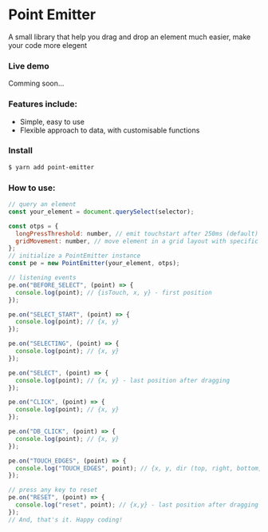 # Point Emitter

A small library that help you drag and drop an element much easier, make your code more elegent

### Live demo

Comming soon...

### Features include:

- Simple, easy to use
- Flexible approach to data, with customisable functions

### Install

```bash
$ yarn add point-emitter
```

### How to use:

```js
// query an element
const your_element = document.querySelect(selector);

const otps = {
  longPressThreshold: number, // emit touchstart after 250ms (default)
  gridMovement: number, // move element in a grid layout with specific value (default is 0)
};
// initialize a PointEmitter instance
const pe = new PointEmitter(your_element, otps);

// listening events
pe.on("BEFORE_SELECT", (point) => {
  console.log(point); // {isTouch, x, y} - first position
});

pe.on("SELECT_START", (point) => {
  console.log(point); // {x, y}
});

pe.on("SELECTING", (point) => {
  console.log(point); // {x, y}
});

pe.on("SELECT", (point) => {
  console.log(point); // {x, y} - last position after dragging
});

pe.on("CLICK", (point) => {
  console.log(point); // {x, y}
});

pe.on("DB_CLICK", (point) => {
  console.log(point); // {x, y}
});

pe.on("TOUCH_EDGES", (point) => {
  console.log("TOUCH_EDGES", point); // {x, y, dir (top, right, bottom, left)}
});

// press any key to reset
pe.on("RESET", (point) => {
  console.log("reset", point); // {x,y} - last position after dragging
});
// And, that's it. Happy coding!
```
